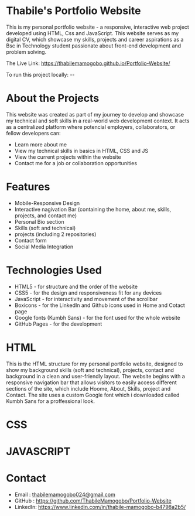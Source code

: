 # Thabile's Portfolio Website
This is my personal portfolio website - a responsive, interactive web project developed using HTML, Css and JavaScript. This website serves as my digital CV, which showcase my skills, projects and career aspirations as a Bsc in Technology student passionate about front-end development and problem solving.

The Live Link:  https://thabilemamogobo.github.io/Portfolio-Website/

To run this project locally: --

# About the Projects
This website was created as part of my journey to develop and showcase my technical and soft skills in a real-world web development context. It acts as a centralized platform where potencial employers, collaborators, or fellow developers can:

 - Learn more about me
 - View my technical skills in basics in HTML, CSS and JS
 - View the current projects within the website 
 - Contact me for a job or collaboration opportunities 

 # Features
 - Mobile-Responsive Design
 - Interactive nagivation Bar (containing the home, about me, skills, projects, and contact me)
 - Personal Bio section
 - Skills (soft and technical)
 - projects (including 2 repositories)
 - Contact form
 - Social Media Integration 

 # Technologies Used
 - HTML5 - for structure and the order of the website
 - CSS5 - for the design and responsiveness fit for any devices
 - JavaScript - for interactivity and movement of the scrollbar
 - Boxicons - for the LinkedIn and Github icons used in Home and Cotact page
 - Google fonts (Kumbh Sans) - for the font used for the whole website
 - GitHub Pages - for the development

# HTML 
This is the HTML structure for my personal portfolio website, designed to show my background skills (soft and technical), projects, contact and background in a clean and user-friendly layout. The website begins with a responsive navigation bar that allows visitors to easily access different sections of the site, which include Hoome, About, Skills, project and Contact. The site uses a custom Google font which i downloaded called Kumbh Sans for a proffessional look.


# CSS
# JAVASCRIPT

# Contact
- Email : thabilemamogobo024@gmail.com
- GitHub : https://github.com/ThabileMamogobo/Portfolio-Website
- LinkedIn: https://www.linkedin.com/in/thabile-mamogobo-b4798a2b5/
